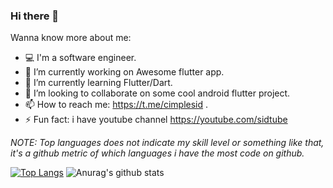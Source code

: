 ### Hi there 👋



Wanna know more about me:

- 💻 I'm a software engineer.
- 🔭 I’m currently working on Awesome flutter app.
- 🌱 I’m currently learning Flutter/Dart.
- 👯 I’m looking to collaborate on some cool android flutter project.
- 📫 How to reach me: https://t.me/cimplesid .
- ⚡ Fun fact: i have youtube channel https://youtube.com/sidtube

<i>NOTE: Top languages does not indicate my skill level or something like that, it's a github metric of which languages i have the most code on github.</i>

[![Top Langs](https://github-readme-stats.vercel.app/api/top-langs/?username=cimplesid&hide_langs_below=1)](https://github.com/anuraghazra/github-readme-stats)
![Anurag's github stats](https://github-readme-stats.vercel.app/api?username=cimplesid&show_icons=true&theme=radical)
